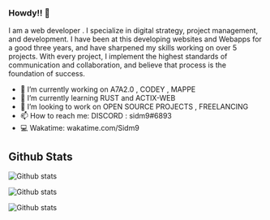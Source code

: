### Howdy!! 👋


I am a web developer .
I specialize in digital strategy, project management, and development. I have been at this developing websites and Webapps for a good three years, and have sharpened my skills working on over 5 projects.
With every project, I implement the highest standards of communication and collaboration, and believe that process is the foundation of success.

- 🔭 I’m currently working on A7A2.0 , CODEY , MAPPE
- 🌱 I’m currently learning RUST and ACTIX-WEB
- 👯 I’m looking to work on OPEN SOURCE PROJECTS , FREELANCING
- 📫 How to reach me: DISCORD : sidm9#6893
- 💻 Wakatime: wakatime.com/Sidm9

## Github Stats
![Github stats](https://github-readme-stats.vercel.app/api?username=Sidm9)

![Github stats](https://cr-ss-service.azurewebsites.net/api/ScreenShot?widget=summary&username=Sidm9)

![Github stats](https://cr-skills-chart-widget.azurewebsites.net/api/api?username=Sidm9)

